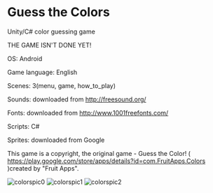 # Guess the Colors
Unity/C# color guessing game



THE GAME ISN'T DONE YET!



OS: Android



Game language: English



Scenes: 3(menu, game, how_to_play)



Sounds: downloaded from  http://freesound.org/



Fonts: downloaded from http://www.1001freefonts.com/



Scripts: C#



Sprites: downloaded from Google



This game is a copyright, the original game - Guess the Color! ( https://play.google.com/store/apps/details?id=com.FruitApps.Colors )created by "Fruit Apps".




![colorspic0](https://user-images.githubusercontent.com/22663206/28889588-294ee92a-77cd-11e7-83c2-a53048e8a65c.PNG)
![colorspic1](https://user-images.githubusercontent.com/22663206/28889589-29757dec-77cd-11e7-911f-c3a18b1da5b4.PNG)
![colorspic2](https://user-images.githubusercontent.com/22663206/28889590-297b2706-77cd-11e7-8551-d961b08e9b01.PNG)

